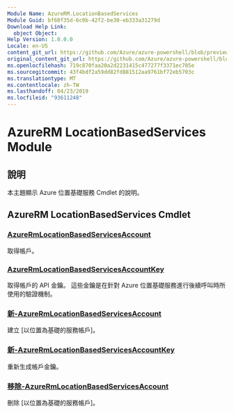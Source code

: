 ```yaml
---
Module Name: AzureRM.LocationBasedServices
Module Guid: bf60f35d-6c0b-42f2-be30-eb333a31279d
Download Help Link:
  object Object: 
Help Version: 1.0.0.0
Locale: en-US
content_git_url: https://github.com/Azure/azure-powershell/blob/preview/src/ResourceManager/LocationBasedServices/Commands.LocationBasedServices/help/AzureRM.LocationBasedServices.md
original_content_git_url: https://github.com/Azure/azure-powershell/blob/preview/src/ResourceManager/LocationBasedServices/Commands.LocationBasedServices/help/AzureRM.LocationBasedServices.md
ms.openlocfilehash: 719c870faa20a2d2231415c477277f3371ec705e
ms.sourcegitcommit: 43f4bdf2a59dd82fd881512aa9761bf72eb5703c
ms.translationtype: MT
ms.contentlocale: zh-TW
ms.lasthandoff: 04/23/2019
ms.locfileid: "93611248"
---
```

# AzureRM LocationBasedServices Module
## 說明
本主題顯示 Azure 位置基礎服務 Cmdlet 的說明。

## AzureRM LocationBasedServices Cmdlet
### [AzureRmLocationBasedServicesAccount](Get-AzureRmLocationBasedServicesAccount.md)
取得帳戶。

### [AzureRmLocationBasedServicesAccountKey](Get-AzureRmLocationBasedServicesAccountKey.md)
取得帳戶的 API 金鑰。 這些金鑰是在針對 Azure 位置基礎服務進行後續呼叫時所使用的驗證機制。

### [新-AzureRmLocationBasedServicesAccount](New-AzureRmLocationBasedServicesAccount.md)
建立 [以位置為基礎的服務帳戶]。

### [新-AzureRmLocationBasedServicesAccountKey](New-AzureRmLocationBasedServicesAccountKey.md)
重新生成帳戶金鑰。

### [移除-AzureRmLocationBasedServicesAccount](Remove-AzureRmLocationBasedServicesAccount.md)
刪除 [以位置為基礎的服務帳戶]。

